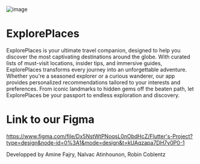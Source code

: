 ![image](https://github.com/AmineFjr/ExplorePlaces/assets/91888128/fae1ce19-2348-4cf7-8b08-07f8c33181d6)

# ExplorePlaces

ExplorePlaces is your ultimate travel companion, designed to help you discover the most captivating destinations around the globe. With curated lists of must-visit locations, insider tips, and immersive guides, ExplorePlaces transforms every journey into an unforgettable adventure. Whether you're a seasoned explorer or a curious wanderer, our app provides personalized recommendations tailored to your interests and preferences. From iconic landmarks to hidden gems off the beaten path, let ExplorePlaces be your passport to endless exploration and discovery.


# Link to our Figma
https://www.figma.com/file/Dx5NstWtPNoqsL0nObdHcZ/Flutter's-Project?type=design&node-id=0%3A1&mode=design&t=kUAqzapa7DH7y0P0-1


Developped by Amine Fajry, Nalvac Atinhounon, Robin Coblentz
